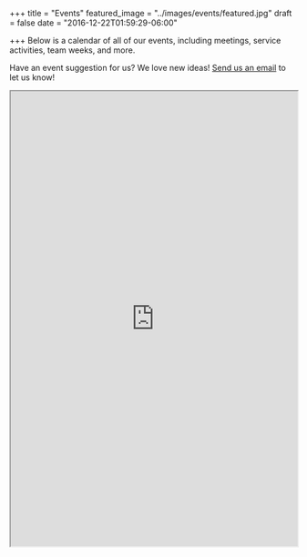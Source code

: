+++
title = "Events"
featured_image = "../images/events/featured.jpg"
draft = false
date = "2016-12-22T01:59:29-06:00"

+++
Below is a calendar of all of our events, including meetings, service activities,
team weeks, and more.

Have an event suggestion for us? We love new ideas! [Send us an email](../contact)
to let us know!

<iframe height="800px" width="100%" src="https://docs.google.com/spreadsheets/d/e/2PACX-1vSHj7F9niAJ7H7ke1zRLaMQqdKu5xAJKDoBX0mesQTGGyt1rNuiSSJ_yxHMbWcOwFykkosGlqPXlLyr/pubhtml?widget=true&amp;headers=false"></iframe>